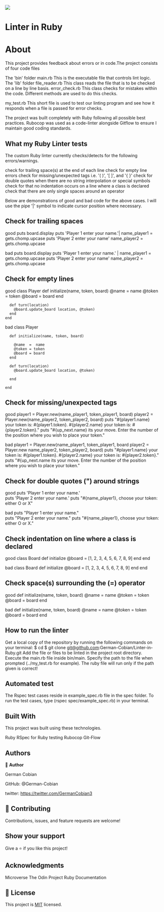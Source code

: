 ![](https://img.shields.io/badge/Microverse-blueviolet)


# Linter in Ruby

# About

This project provides feedback about errors or in code.The project consists of four code files

  The 'bin' folder
  main.rb This is the executable file that controls lint logic.
  The 'lib' folder
  file_reader.rb This class reads the file that is to be checked on a line by line basis.
  error_check.rb This class checks for mistakes within the code. Different methods are used to do this checks.

  my_test.rb This short file is used to test our linting program and see how it responds when a file is passed for error checks.

The project was built completely with Ruby following all possible best practices. Rubocop was used as a code-linter alongside Gitflow to ensure I maintain good coding standards.


## What my Ruby Linter tests

The custom Ruby linter currently checks/detects for the following errors/warnings.

  check for trailing space(s) at the end of each line
  check for empty line errors
  check for missing/unexpected tags i.e. '( )', '[ ]', and '{ }'
  check for double quotes when there are no string interpolation or special symbols
  check for that no indentation occurs on a line where a class is declared
  check that there are only single spaces around an operator

Below are demonstrations of good and bad code for the above cases. I will use the pipe '|' symbol to indicate cursor position where necessary.

## Check for trailing spaces
  
  good
    puts board.display
    puts 'Player 1 enter your name.'| 
    name_player1  =  gets.chomp.upcase
    puts 'Player 2 enter your name'
    name_player2 = gets.chomp.upcase
  
  bad
    puts board.display
    puts 'Player 1 enter your name.'    | 
    name_player1  =  gets.chomp.upcase
    puts 'Player 2 enter your name'
    name_player2 = gets.chomp.upcase


## Check for empty lines
  
  good
    class Player
      def initialize(name, token, board)
        @name  =  name
        @token = token
        @board = board
      end

      def turn(location)
        @board.update_board location, @token)
      end
    end

  bad
    class Player

      def initialize(name, token, board)

        @name  =  name
        @token = token
        @board = board
      end

      def turn(location)
        @board.update_board location, @token)

      end

    end

## Check for missing/unexpected tags

  good
    player1 = Player.new(name_player1, token_player1, board)
    player2 = Player.new(name_player2, token_player2, board)
    puts "#{player1.name} your token is: #{player1.token}. #{player2.name} your token is: #{player2.token}."
    puts "#{up_next.name} its your move. Enter the number of the position where you wish to place your token."

  bad
    player1 = Player.new(name_player1, token_player1, board
    player2 = Player.new name_player2, token_player2, board)
    puts "#player1.name} your token is: #{player1.token}. #{player2.name} your token is: #{player2.token}."
    puts "#{up_next.name its your move. Enter the number of the position where you wish to place your token."
    

## Check for double quotes (") around strings
    
  good
    puts 'Player 1 enter your name.'   
    puts 'Player 2 enter your name.'
    puts "#{name_player1}, choose your token: either O or X"

  bad
    puts "Player 1 enter your name."   
    puts "Player 2 enter your name."
    puts "#{name_player1}, choose your token: either O or X."

## Check indentation on line where a class is declared
  
  good
    class Board
      def initialize
        @board = [1, 2, 3, 4, 5, 6, 7, 8, 9]
      end
    end
  
  bad
      class Board
      def initialize
        @board = [1, 2, 3, 4, 5, 6, 7, 8, 9]
      end
    end

## Check space(s) surrounding the (=) operator

  good
    def initialize(name, token, board)
      @name = name
      @token = token
      @board = board
    end

  bad
    def initialize(name, token, board)
      @name  =  name
      @token  =  token
      @board  =  board
    end


## How to run the linter

  Get a local copy of the repository by running the following commands on your terminal:
    $ cd <folder>
    $ git clone git@github.com:German-Cobian/Linter-in-Ruby.git
  Add the file or files to be linted in the project root directory.
  Execute the main.rb file inside bin/main.
  Specify the path to the file when prompted (../my_test.rb for example).
  The ruby file will run only if the path given is correct!


## Automated test

  The Rspec test cases reside in example_spec.rb file in the spec folder.
  To run the test cases, type (rspec spec/example_spec.rb) in your terminal.


## Built With

This project was built using these technologies.

  Ruby
  RSpec for Ruby testing
  Rubocop
  Git-Flow


## Authors

👤 **Author**

 German Cobian
  
  GitHub: @German-Cobian

  twitter: https://twitter.com/GermanCobian3


## 🤝 Contributing

Contributions, issues, and feature requests are welcome!


## Show your support

Give a ⭐️ if you like this project!


## Acknowledgments

  Microverse
  The Odin Project
  Ruby Documentation


## 📝 License

This project is [MIT](lic.url) licensed.

